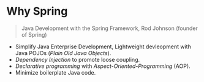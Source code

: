 # Why Spring

> Java Development with the Spring Framework, Rod Johnson (founder of Spring)

* Simplify Java Enterprise Development, Lightweight devleopment with Java POJOs (_Plain Old Java Objects_).
* _Dependency Injection_ to promote loose coupling.
* _Declarative programming_ with _Aspect-Oriented-Programming_ (AOP).
* Minimize boilerplate Java code.
